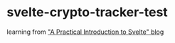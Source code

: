 # svelte-crypto-tracker-test
learning from ["A Practical Introduction to Svelte" blog](https://dev.to/asayerio_techblog/a-practical-introduction-to-svelte-4e5k)
